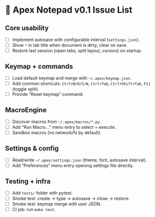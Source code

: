 # 📝 Apex Notepad v0.1 Issue List

## Core usability
- [ ] Implement autosave with configurable interval (`settings.json`).
- [ ] Show `*` in tab title when document is dirty; clear on save.
- [ ] Restore last session (open tabs, split layout, cursors) on startup.

## Keymap + commands
- [ ] Load default keymap and merge with `~/.apex/keymap.json`.
- [ ] Add common shortcuts: `Ctrl+N/O/S/W`, `Ctrl+Tab`, `Ctrl+Shift+Tab`, `F11` (toggle split).
- [ ] Provide “Reset keymap” command.

## MacroEngine
- [ ] Discover macros from `~/.apex/macros/*.py`.
- [ ] Add “Run Macro…” menu entry to select + execute.
- [ ] Sandbox macros (no network/fs by default).

## Settings & config
- [ ] Read/write `~/.apex/settings.json` (theme, font, autosave interval).
- [ ] Add “Preferences” menu entry opening settings file directly.

## Testing + infra
- [ ] Add `tests/` folder with pytest.
- [ ] Smoke test: create → type → autosave → close → restore.
- [ ] Smoke test: keymap merge with user JSON.
- [ ] CI job: run `make test`.
